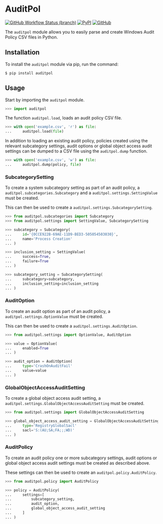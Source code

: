 # AuditPol

[![GitHub Workflow Status (branch)](https://img.shields.io/github/workflow/status/LiamSennitt/auditpol/Build/main)](https://github.com/LiamSennitt/auditpol/actions?query=workflow%3Abuild+branch%3Amain)
[![PyPI](https://img.shields.io/pypi/v/auditpol)](https://pypi.org/project/auditpol/)
[![GitHub](https://img.shields.io/github/license/LiamSennitt/auditpol)](LICENSE)

The `auditpol` module allows you to easily parse and create Windows Audit Policy CSV files in Python.

## Installation

To install the `auditpol` module via pip, run the command:

```console
$ pip install auditpol
```

## Usage

Start by importing the `auditpol` module.

```python
>>> import auditpol
```

The function `auditpol.load`, loads an audit policy CSV file.

```python
>>> with open('example.csv', 'r') as file:
...     auditpol.load(file)
```

In addition to loading an existing audit policy, policies created using the relevant subcategory settings, audit options or global object access audit settings can be dumped to a CSV file using the `auditpol.dump` function.

```python
>>> with open('example.csv', 'w') as file:
...     auditpol.dump(policy, file)
```

### SubcategorySetting

To create a system subcategory setting as part of an audit policy, a `auditpol.subcategories.Subcategory` and a `auditpol.settings.SettingValue` must be created.

This can then be used to create a `auditpol.settings.SubcategorySetting`.

```python
>>> from auditpol.subcategories import Subcategory
>>> from auditpol.settings import SettingValue, SubcategorySetting

>>> subcategory = Subcategory(
...     id='{0CCE922B-69AE-11D9-BED3-505054503030}',
...     name='Process Creation'
... )

>>> inclusion_setting = SettingValue(
...     success=True,
...     failure=True
... )

>>> subcategory_setting = SubcategorySetting(
...     subcategory=subcategory,
...     inclusion_setting=inclusion_setting
... )
```

### AuditOption

To create an audit option as part of an audit policy, a `auditpol.settings.OptionValue` must be created.

This can then be used to create a `auditpol.settings.AuditOption`.

```python
>>> from auditpol.settings import OptionValue, AuditOption

>>> value = OptionValue(
...     enabled=True
... )

>>> audit_option = AuditOption(
...     type='CrashOnAuditFail'
...     value=value
... )
```

### GlobalObjectAccessAuditSetting

To create a global object access audit setting, a `auditpol.settings.GlobalObjectAccessAuditSetting` must be created.

```python
>>> from auditpol.settings import GlobalObjectAccessAuditSetting

>>> global_object_access_audit_setting = GlobalObjectAccessAuditSetting(
...     type='RegistryGlobalSacl'
...     sacl='S:(AU;SA;FA;;;WD)'
... )
```

### AuditPolicy

To create an audit policy one or more subcategory settings, audit options or global object access audit settings must be created as described above.

These settings can then be used to create an `auditpol.policy.AuditPolicy`.

```python
>>> from auditpol.policy import AuditPolicy

>>> policy = AuditPolicy(
...     settings=[
...         subcategory_setting,
...         audit_option,
...         global_object_access_audit_setting
...     ]
... )
```

